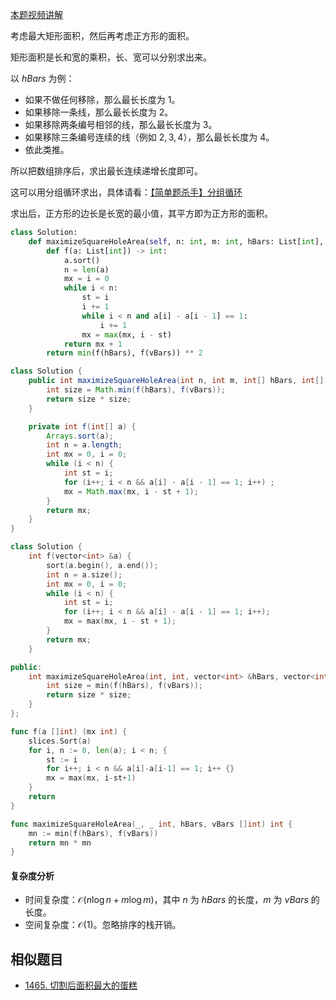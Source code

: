 [本题视频讲解](https://www.bilibili.com/video/BV1Rw411P72r/)

考虑最大矩形面积，然后再考虑正方形的面积。

矩形面积是长和宽的乘积，长、宽可以分别求出来。

以 $\textit{hBars}$ 为例：

- 如果不做任何移除，那么最长长度为 $1$。
- 如果移除一条线，那么最长长度为 $2$。
- 如果移除两条编号相邻的线，那么最长长度为 $3$。
- 如果移除三条编号连续的线（例如 $2,3,4$），那么最长长度为 $4$。
- 依此类推。

所以把数组排序后，求出最长连续递增长度即可。

这可以用分组循环求出，具体请看：[【简单题杀手】分组循环](https://leetcode.cn/problems/longest-even-odd-subarray-with-threshold/solution/jiao-ni-yi-ci-xing-ba-dai-ma-xie-dui-on-zuspx/)

求出后，正方形的边长是长宽的最小值，其平方即为正方形的面积。

```py [sol-Python3]
class Solution:
    def maximizeSquareHoleArea(self, n: int, m: int, hBars: List[int], vBars: List[int]) -> int:
        def f(a: List[int]) -> int:
            a.sort()
            n = len(a)
            mx = i = 0
            while i < n:
                st = i
                i += 1
                while i < n and a[i] - a[i - 1] == 1:
                    i += 1
                mx = max(mx, i - st)
            return mx + 1
        return min(f(hBars), f(vBars)) ** 2
```

```java [sol-Java]
class Solution {
    public int maximizeSquareHoleArea(int n, int m, int[] hBars, int[] vBars) {
        int size = Math.min(f(hBars), f(vBars));
        return size * size;
    }

    private int f(int[] a) {
        Arrays.sort(a);
        int n = a.length;
        int mx = 0, i = 0;
        while (i < n) {
            int st = i;
            for (i++; i < n && a[i] - a[i - 1] == 1; i++) ;
            mx = Math.max(mx, i - st + 1);
        }
        return mx;
    }
}
```

```cpp [sol-C++]
class Solution {
    int f(vector<int> &a) {
        sort(a.begin(), a.end());
        int n = a.size();
        int mx = 0, i = 0;
        while (i < n) {
            int st = i;
            for (i++; i < n && a[i] - a[i - 1] == 1; i++);
            mx = max(mx, i - st + 1);
        }
        return mx;
    }

public:
    int maximizeSquareHoleArea(int, int, vector<int> &hBars, vector<int> &vBars) {
        int size = min(f(hBars), f(vBars));
        return size * size;
    }
};
```

```go [sol-Go]
func f(a []int) (mx int) {
	slices.Sort(a)
	for i, n := 0, len(a); i < n; {
		st := i
		for i++; i < n && a[i]-a[i-1] == 1; i++ {}
		mx = max(mx, i-st+1)
	}
	return
}

func maximizeSquareHoleArea(_, _ int, hBars, vBars []int) int {
	mn := min(f(hBars), f(vBars))
	return mn * mn
}
```

#### 复杂度分析

- 时间复杂度：$\mathcal{O}(n\log n + m\log m)$，其中 $n$ 为 $\textit{hBars}$ 的长度，$m$ 为 $\textit{vBars}$ 的长度。
- 空间复杂度：$\mathcal{O}(1)$。忽略排序的栈开销。

## 相似题目

- [1465. 切割后面积最大的蛋糕](https://leetcode.cn/problems/maximum-area-of-a-piece-of-cake-after-horizontal-and-vertical-cuts/)
